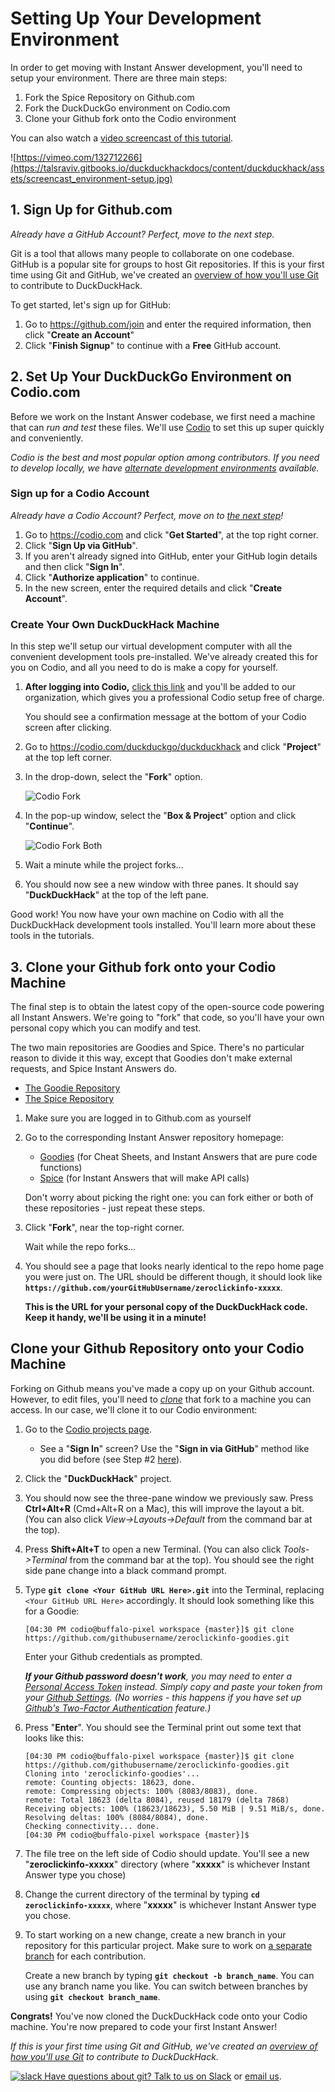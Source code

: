 # Setting Up Your Development Environment

In order to get moving with Instant Answer development, you'll need to setup your environment. There are three main steps: 

1. Fork the Spice Repository on Github.com
2. Fork the DuckDuckGo environment on Codio.com
3. Clone your Github fork onto the Codio environment

You can also watch a [video screencast of this tutorial](https://vimeo.com/132712266).

![https://vimeo.com/132712266](https://talsraviv.gitbooks.io/duckduckhackdocs/content/duckduckhack/assets/screencast_environment-setup.jpg)

## 1. Sign Up for Github.com

*Already have a GitHub Account? Perfect, move to the next step.*

Git is a tool that allows many people to collaborate on one codebase. GitHub is a popular site for groups to host Git repositories. If this is your first time using Git and GitHub, we've created an [overview of how you'll use Git](https://talsraviv.gitbooks.io/duckduckhackdocs/content/duckduckhack/resources/git-workflow.html) to contribute to DuckDuckHack.

To get started, let's sign up for GitHub:

1. Go to https://github.com/join and enter the required information, then click "**Create an Account**"
2. Click "**Finish Signup**" to continue with a **Free** GitHub account.

## 2. Set Up Your DuckDuckGo Environment on Codio.com

Before we work on the Instant Answer codebase, we first need a machine that can *run and test* these files. We'll use [Codio](http://www.codio.com) to set this up super quickly and conveniently.

*Codio is the best and most popular option among contributors. If you need to develop locally, we have [alternate development environments](https://talsraviv.gitbooks.io/duckduckhackdocs/content/duckduckhack/resources/other-dev-environments.html) available.*

### Sign up for a Codio Account

*Already have a Codio Account? Perfect, move on to [the next step](#create-your-own-duckduckhack-machine)!*

1. Go to https://codio.com and click "**Get Started**", at the top right corner.
2. Click "**Sign Up via GitHub**".
3. If you aren't already signed into GitHub, enter your GitHub login details and then click "**Sign In**".
4. Click "**Authorize application**" to continue.
5. In the new screen, enter the required details and click "**Create Account**".

### Create Your Own DuckDuckHack Machine

In this step we'll setup our virtual development computer with all the convenient development tools pre-installed. We've already created this for you on Codio, and all you need to do is make a copy for yourself.

1. **After logging into Codio,** [click this link](https://codio.com/p/signup?orgToken=Ax-OB3tU4sdNAG8axJBYcjNqR04) and you'll be added to our organization, which gives you a professional Codio setup free of charge. 

	You should see a confirmation message at the bottom of your Codio screen after clicking.

2. Go to https://codio.com/duckduckgo/duckduckhack and click "**Project**" at the top left corner.

3. In the drop-down, select the "**Fork**" option.

    ![Codio Fork](https://talsraviv.gitbooks.io/duckduckhackdocs/content/duckduckhack/assets/codio_fork.png)

4. In the pop-up window, select the "**Box & Project**" option and click "**Continue**".

    ![Codio Fork Both](https://talsraviv.gitbooks.io/duckduckhackdocs/content/duckduckhack/assets/codio_fork_both.png)

5. Wait a minute while the project forks...

6. You should now see a new window with three panes. It should say "**DuckDuckHack**" at the top of the left pane.

Good work! You now have your own machine on Codio with all the DuckDuckHack development tools installed. You'll learn more about these tools in the tutorials.

## 3. Clone your Github fork onto your Codio Machine

The final step is to obtain the latest copy of the open-source code powering all Instant Answers. We're going to "fork" that code, so you'll have your own personal copy which you can modify and test.

The two main repositories are Goodies and Spice. There's no particular reason to divide it this way, except that Goodies don't make external requests, and Spice Instant Answers do.

- [The Goodie Repository](https://github.com/duckduckgo/zeroclickinfo-goodies)
- [The Spice Repository](https://github.com/duckduckgo/zeroclickinfo-spice)

1. Make sure you are logged in to Github.com as yourself

2. Go to the corresponding Instant Answer repository homepage:

    - [Goodies](https://github.com/duckduckgo/zeroclickinfo-goodies) (for Cheat Sheets, and Instant Answers that are pure code functions)
    - [Spice](https://github.com/duckduckgo/zeroclickinfo-spice) (for Instant Answers that will make API calls) 

	Don't worry about picking the right one: you can fork either or both of these repositories - just repeat these steps.
	
3. Click "**Fork**", near the top-right corner.
	
	Wait while the repo forks...

4. You should see a page that looks nearly identical to the repo home page you were just on. The URL should be different though, it should look like **`https://github.com/yourGitHubUsername/zeroclickinfo-xxxxx`**. 

	**This is the URL for your personal copy of the DuckDuckHack code. Keep it handy, we'll be using it in a minute!**

## Clone your Github Repository onto your Codio Machine

Forking on Github means you've made a copy up on your Github account. However, to edit files, you'll need to [*clone*](https://help.github.com/articles/cloning-a-repository/) that fork to a machine you can access. In our case, we'll clone it to our Codio environment:

1. Go to the [Codio projects page](https://codio.com/home/projects).
    - See a "**Sign In**" screen? Use the "**Sign in via GitHub**" method like you did before (see Step #2 [here](#sign-up-for-a-codio-account)).

2. Click the "**DuckDuckHack**" project.

3. You should now see the three-pane window we previously saw. Press **Ctrl+Alt+R** (Cmd+Alt+R on a Mac), this will improve the layout a bit. (You can also click *View->Layouts->Default* from the command bar at the top).

4. Press **Shift+Alt+T** to open a new Terminal. (You can also click *Tools->Terminal* from the command bar at the top). You should see the right side pane change into a black command prompt.

5. Type **`git clone <Your GitHub URL Here>.git`** into the Terminal, replacing `<Your GitHub URL Here>` accordingly. It should look something like this for a Goodie:

    ```
    [04:30 PM codio@buffalo-pixel workspace {master}]$ git clone https://github.com/githubusername/zeroclickinfo-goodies.git
    ```
	
	Enter your Github credentials as prompted.

    _**If your Github password doesn't work**, you may need to enter a [Personal Access Token](https://github.com/settings/tokens) instead. Simply copy and paste your token from your [Github Settings](https://github.com/settings/tokens). (No worries - this happens if you have set up [Github's Two-Factor Authentication](https://github.com/blog/1614-two-factor-authentication) feature.)_

6. Press "**Enter**". You should see the Terminal print out some text that looks like this:

    ```
    [04:30 PM codio@buffalo-pixel workspace {master}]$ git clone https://github.com/githubusername/zeroclickinfo-goodies.git
    Cloning into 'zeroclickinfo-goodies'...
    remote: Counting objects: 18623, done.
    remote: Compressing objects: 100% (8083/8083), done.
    remote: Total 18623 (delta 8084), reused 18179 (delta 7868)
    Receiving objects: 100% (18623/18623), 5.50 MiB | 9.51 MiB/s, done.
    Resolving deltas: 100% (8084/8084), done.
    Checking connectivity... done.
    [04:30 PM codio@buffalo-pixel workspace {master}]$
    ```

7. The file tree on the left side of Codio should update. You'll see a new "**zeroclickinfo-xxxxx**" directory (where "**xxxxx**" is whichever Instant Answer type you chose)

8. Change the current directory of the terminal by typing **`cd zeroclickinfo-xxxxx`**, where "**xxxxx**" is whichever Instant Answer type you chose.

9. To start working on a new change, create a new branch in your repository for this particular project. Make sure to work on [a separate branch](https://talsraviv.gitbooks.io/duckduckhackdocs/content/duckduckhack/resources/git-workflow.html) for each contribution. 

	Create a new branch by typing  **`git checkout -b branch_name`**. You can use any branch name you like. You can switch between branches by using **`git checkout branch_name`**.
	
**Congrats!** You've now cloned the DuckDuckHack code onto your Codio machine. You're now prepared to code your first Instant Answer!

*If this is your first time using Git and GitHub, we've created an [overview of how you'll use Git](https://talsraviv.gitbooks.io/duckduckhackdocs/content/duckduckhack/resources/git-workflow.html) to contribute to DuckDuckHack.*

[![slack](https://talsraviv.gitbooks.io/duckduckhackdocs/content/duckduckhack/assets/slack.png) Have questions about git? Talk to us on Slack](mailto:QuackSlack@duckduckgo.com?subject=AddMe) or [email us](mailto:open@duckduckgo.com).